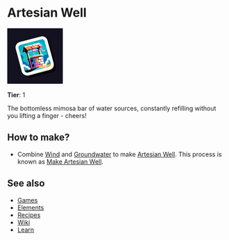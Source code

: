 # Artesian Well

![](../images/item.artesianwell.png)

**Tier**: 1

The bottomless mimosa bar of water sources, constantly refilling without you lifting a finger - cheers!

## How to make?

* Combine [Wind](/wiki/elements/wind) and [Groundwater](/wiki/elements/groundwater) to make [Artesian Well](/wiki/elements/artesian-well). This process is known as [Make Artesian Well](/wiki/recipes/make-artesian-well).

## See also

* [Games](/wiki/games)
* [Elements](/wiki/elements)
* [Recipes](/wiki/recipes)
* [Wiki](/wiki/index)
* [Learn](/learn/index)